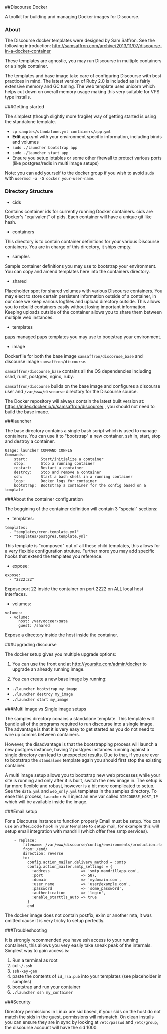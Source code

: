 ##Discourse Docker

A toolkit for building and managing Docker images for Discourse.

### About

The Discourse docker templates were designed by Sam Saffron. See the following introduction: http://samsaffron.com/archive/2013/11/07/discourse-in-a-docker-container

These templates are agnostic, you may run Discourse in multiple containers or a single container.

The templates and base image take care of configuring Discourse with best practices in mind. The latest version of Ruby 2.0 is included as is fairly extensive memory and GC tuning. The web template uses unicorn which helps cut down on overall memory usage making this very suitable for VPS type installs.

###Getting started

The simplest (though slightly more fragile) way of getting started is using the standalone template.

- `cp samples/standalone.yml containers/app.yml`
- **Edit** app.yml with your environment specific information, including binds and volumes
- `sudo ./launcher bootstrap app`
- `sudo ./launcher start app`
- Ensure you setup iptables or some other firewall to protect various ports (like postgres/redis in multi image setups)

Note: you can add yourself to the docker group if you wish to avoid `sudo` with `usermod -a -G docker your-user-name`.

### Directory Structure

- cids

Contains container ids for currently running Docker containers. cids are Docker's "equivalent" of pids. Each container will have a unique git like hash.

- containers

This directory is to contain container definitions for your various Discourse containers. You are in charge of this directory, it ships empty.

- samples

Sample container definitions you may use to bootstrap your environment. You can copy and amend templates here into the containers directory.

- shared

Placeholder spot for shared volumes with various Discourse containers. You may elect to store certain persistent information outside of a container, in our case we keep various logfiles and upload directory outside. This allows you to rebuild containers easily without losing important information. Keeping uploads outside of the container allows you to share them between multiple web instances.

- templates

[pups](https://github.com/samsaffron/pups) managed pups templates you may use to bootstrap your environment.

- image

Dockerfile for both the base image `samsaffron/discoruse_base` and discourse image `samsaffron/discourse`.

`samsaffron/discourse_base` contains all the OS dependencies including sshd, runit, postgres, nginx, ruby.

`samsaffron/discourse` builds on the base image and configures a discourse user and `/var/www/discourse` directory for the Discourse source.

The Docker repository will always contain the latest built version at: https://index.docker.io/u/samsaffron/discourse/ , you should not need to build the base image.

###launcher

The base directory contains a single bash script which is used to manage containers. You can use it to "bootstrap" a new container, ssh in, start, stop and destroy a container.

```
Usage: launcher COMMAND CONFIG
Commands:
    start:      Start/initialize a container
    stop:       Stop a running container
    restart:    Restart a container
    destroy:    Stop and remove a container
    ssh:        Start a bash shell in a running container
    logs:       Docker logs for container
    bootstrap:  Bootstrap a container for the config based on a template
```


###About the container configuration

The beggining of the container definition will contain 3 "special" sections:

- templates:

```
templates:
  - "templates/cron.template.yml"
  - "templates/postgres.template.yml"
```

This template is "composed" out of all these child templates, this allows for a very flexible configuration struture. Further more you may add specific hooks that extend the templates you reference.

- expose:

```
expose:
  - "2222:22"
```

Expose port 22 inside the container on port 2222 on ALL local host interfaces.


- volumes:

```
volumes:
  - volume:
      host: /var/docker/data
      guest: /shared

```

Expose a directory inside the host inside the container.

###Upgrading discourse

The docker setup gives you multiple upgrade options:

1. You can use the front end at http://yoursite.com/admin/docker to upgrade an already running image.

2. You can create a new base image by running:
  - `./launcher bootstrap my_image`
  - `./launcher destroy my_image`
  - `./launcher start my_image`

###Multi image vs Single image setups

The samples directory conains a standalone template. This template will bundle all of the programs required to run discourse into a single image. The advantage is that it is very easy to get started as you do not need to wire up comms between containers.

However, the disadvantage is that the bootstrapping process will launch a new postgres instance, having 2 postgres instances running against a single directory can lead to unexpected results. Due to that, if you are ever to bootstrap the `standalone` template again you should first stop the existing container.

A multi image setup allows you to bootstrap new web processes while your site is running and only after it is built, switch the new image in. The setup is far more flexible and robust, however is a bit more complicated to setup. See the `data.yml` and `web_only.yml` templates in the samples directory. To ease this process, `launcher` will inject an env var called `DISCOURSE_HOST_IP` which will be available inside the image.

###Email setup

For a Discourse instance to function properly Email must be setup. You can use an after_code hook in your template to setup mail, for example this will setup email integration with mandrill (which offer free smtp services).

```
    - replace:
        filename: /var/www/discourse/config/environments/production.rb
        from: /end/
        direction: reverse
        to: |
          config.action_mailer.delivery_method = :smtp
          config.action_mailer.smtp_settings = {
            :address              => 'smtp.mandrillapp.com',
            :port                 => 587,
            :domain               => 'mydomain.com',
            :user_name            => 'user@example.com',
            :password             => 'some_password',
            :authentication       => 'login',
            :enable_starttls_auto => true
          }
          end

```

The docker image does not contain postfix, exim or another mta, it was omitted cause it is very tricky to setup perfectly.

###Troubleshooting

It is strongly recommended you have ssh access to your running containers, this allows you very easily take sneak peak of the internals. Simplest way to gain access is:

1. Run a terminal as root
2. cd `~/.ssh`
3. `ssh-key-gen`
4. paste the contents of `id_rsa.pub` into your templates (see placeholder in samples)
5. bootstrap and run your container
6. `./launcher ssh my_container`

###Security

Directory permissions in Linux are sid based, if your sids on the host do not match the sids in the guest, permissions will mismatch. On clean installs you can ensure they are in sync by looking at `/etc/passwd` and `/etc/group`, the discourse account will have the sid 1000.






